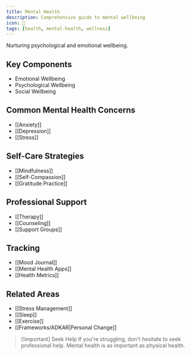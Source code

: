```yaml
---
title: Mental Health
description: Comprehensive guide to mental wellbeing
icon: 🧠
tags: [health, mental-health, wellness]
---
```



Nurturing psychological and emotional wellbeing.

## Key Components
- Emotional Wellbeing
- Psychological Wellbeing
- Social Wellbeing

## Common Mental Health Concerns
- [[Anxiety]]
- [[Depression]]
- [[Stress]]

## Self-Care Strategies
- [[Mindfulness]]
- [[Self-Compassion]]
- [[Gratitude Practice]]

## Professional Support
- [[Therapy]]
- [[Counseling]]
- [[Support Groups]]

## Tracking
- [[Mood Journal]]
- [[Mental Health Apps]]
- [[Health Metrics]]

## Related Areas
- [[Stress Management]]
- [[Sleep]]
- [[Exercise]]
- [[Frameworks/ADKAR|Personal Change]]

> [!important] Seek Help
> If you're struggling, don't hesitate to seek professional help. Mental health is as important as physical health.